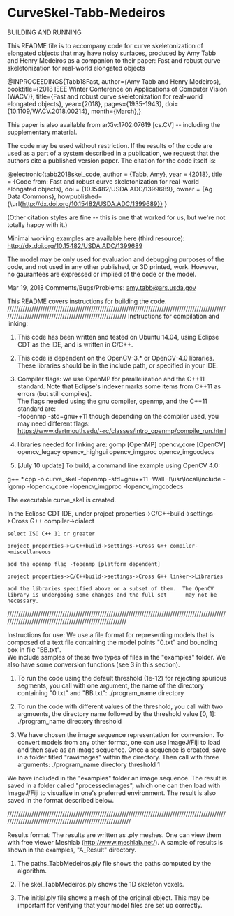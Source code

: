 # CurveSkel-Tabb-Medeiros

BUILDING AND RUNNING

This README file is to accompany code for curve skeletonization of elongated objects that may have noisy surfaces, produced by Amy Tabb and Henry Medeiros as a companion to their paper:
	Fast and robust curve skeletonization for real-world elongated objects

@INPROCEEDINGS{Tabb18Fast,
author={Amy Tabb and Henry Medeiros},
booktitle={2018 IEEE Winter Conference on Applications of Computer Vision (WACV)},
title={Fast and robust curve skeletonization for real-world elongated objects},
year={2018},
pages={1935-1943},
doi={10.1109/WACV.2018.00214},
month={March},}

This paper is also available from arXiv:1702.07619 [cs.CV] -- including the supplementary material.

The code may be used without restriction. If the results of the code are used as a part of a system described in a publication, we request that the authors cite a published version paper.  The citation for the code itself is: 

@electronic{tabb2018skel_code,
author = {Tabb, Amy},
year = {2018},
title = {Code from: Fast and robust curve skeletonization for real-world elongated objects},
doi = {10.15482/USDA.ADC/1399689},
owner = {Ag Data Commons},
howpublished= {\url{http://dx.doi.org/10.15482/USDA.ADC/1399689}}
} 

(Other citation styles are fine -- this is one that worked for us, but we're not totally happy with it.)

Minimal working examples are available here (third resource): http://dx.doi.org/10.15482/USDA.ADC/1399689

The model may be only used for evaluation and debugging purposes of the code, and not used in any other published, or 3D printed, work. However, no gaurantees are expressed or implied of the code or the model.

Mar 19, 2018
Comments/Bugs/Problems: amy.tabb@ars.usda.gov

This README covers instructions for building the code.
/////////////////////////////////////////////////////////////////////////////////////////////////////////////////////////////////////////////////////////
Instructions for compilation and linking:
1. This code has been written and tested on Ubuntu 14.04, using Eclipse CDT as the IDE, and is written in C/C++.


2. This code is dependent on the OpenCV-3.* or OpenCV-4.0 libraries.  These libraries should be in the include path, or specified in your IDE.


3. Compiler flags: we use OpenMP for parallelization and the C++11 standard.  Note that Eclipse's indexer marks some items from C++11 as errors (but still compiles).  
The flags needed using the gnu compiler, openmp, and the C++11 standard are:	
		 -fopenmp  -std=gnu++11
	though depending on the compiler used, you may need different flags: https://www.dartmouth.edu/~rc/classes/intro_openmp/compile_run.html
	

4. 	libraries needed for linking are:
	gomp   [OpenMP]
	opencv_core [OpenCV]
	opencv_legacy
	opencv_highgui
	opencv_imgproc
	opencv_imgcodecs
	
 5. [July 10 update] To build, a command line example using OpenCV 4.0: 
 
 g++ *.cpp -o curve_skel -fopenmp -std=gnu++11 -Wall -I\usr\local\include -lgomp -lopencv_core  -lopencv_imgproc -lopencv_imgcodecs
 
 The executable curve_skel is created.
 
 In the Eclipse CDT IDE, under project properties->C/C++build->settings->Cross G++ compiler->dialect
 
 	select ISO C++ 11 or greater
	
	project properties->C/C++build->settings->Cross G++ compiler->miscellaneous
	
	add the openmp flag -fopenmp [platform dependent]
	
	project properties->C/C++build->settings->Cross G++ linker->Libraries
	
	add the libraries specified above or a subset of them.  The OpenCV library is undergoing some changes and the full set 		may not be necessary.
 

/////////////////////////////////////////////////////////////////////////////////////////////////////////////////////////////////////////////////////////

Instructions for use:
We use a file format for representing models that is composed of a text file containing the model points "0.txt" and bounding box in file "BB.txt".  
We include samples of these two types of files in the "examples" folder.  We also have some conversion functions (see 3 in this section).

1. To run the code using the default threshold (1e-12) for rejecting spurious segments, you call with one argument, the name of the directory containing "0.txt" and "BB.txt":
./program_name directory

2. To run the code with different values of the threshold, you call with two argmuents, the directory name followed by the threshold value [0, 1]:
./program_name directory threshold

3. We have chosen the image sequence representation for conversion.  To convert models from any other format, one can use ImageJ/Fiji to load and then save as an image
sequence.  Once a sequence is created, save in a folder titled "rawimages" within the directory.  Then call with three arguments:
./program_name directory threshold 1

We have included in the "examples" folder an image sequence.  The result is saved in a folder called "processedimages", which one can then load with ImageJ/Fiji to visualize in
one's preferred environment.  The result is also saved in the format described below.



///////////////////////////////////////////////////////////////////////////////////////////////////////////////////////////////////////////////////////////


Results format:
The results are written as .ply meshes.  One can view them with free viewer Meshlab (http://www.meshlab.net/).  A sample of results is shown in the examples, "A_Result" directory.


1. The paths_TabbMedeiros.ply file shows the paths computed by the algorithm.


2. The skel_TabbMedeiros.ply shows the 1D skeleton voxels.

3. The initial.ply file shows a mesh of the original object.  This may be important for verifying that your model files are set up correctly.




